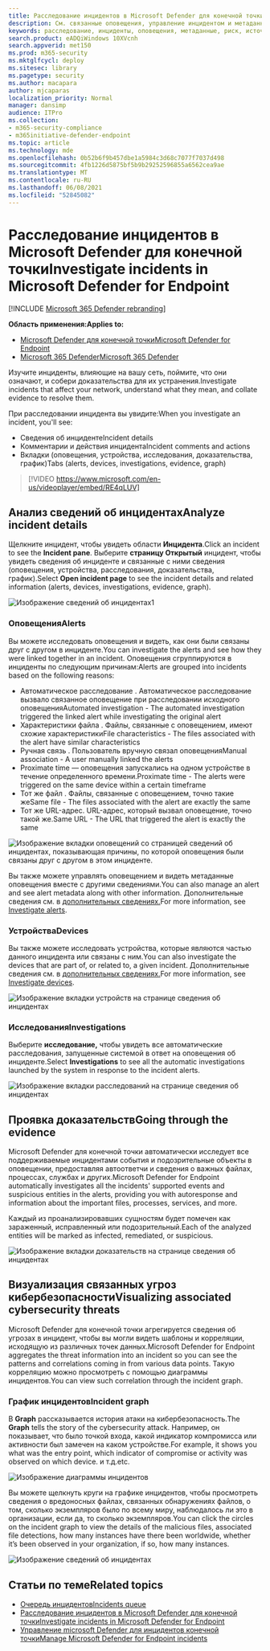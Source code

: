 ```yaml
---
title: Расследование инцидентов в Microsoft Defender для конечной точки
description: См. связанные оповещения, управление инцидентом и метаданные оповещений, которые помогут вам исследовать инцидент
keywords: расследование, инциденты, оповещения, метаданные, риск, источник обнаружения, затронутые устройства, шаблоны, корреляция
search.product: eADQiWindows 10XVcnh
search.appverid: met150
ms.prod: m365-security
ms.mktglfcycl: deploy
ms.sitesec: library
ms.pagetype: security
ms.author: macapara
author: mjcaparas
localization_priority: Normal
manager: dansimp
audience: ITPro
ms.collection:
- m365-security-compliance
- m365initiative-defender-endpoint
ms.topic: article
ms.technology: mde
ms.openlocfilehash: 0b52b6f9b457dbe1a5984c3d68c7077f7037d498
ms.sourcegitcommit: 4fb1226d5875bf5b9b29252596855a6562cea9ae
ms.translationtype: MT
ms.contentlocale: ru-RU
ms.lasthandoff: 06/08/2021
ms.locfileid: "52845082"
---
```

# <a name="investigate-incidents-in-microsoft-defender-for-endpoint"></a><span data-ttu-id="22a39-104">Расследование инцидентов в Microsoft Defender для конечной точки</span><span class="sxs-lookup"><span data-stu-id="22a39-104">Investigate incidents in Microsoft Defender for Endpoint</span></span>

[!INCLUDE [Microsoft 365 Defender rebranding](../../includes/microsoft-defender.md)]

<span data-ttu-id="22a39-105">**Область применения:**</span><span class="sxs-lookup"><span data-stu-id="22a39-105">**Applies to:**</span></span>
- [<span data-ttu-id="22a39-106">Microsoft Defender для конечной точки</span><span class="sxs-lookup"><span data-stu-id="22a39-106">Microsoft Defender for Endpoint</span></span>](https://go.microsoft.com/fwlink/p/?linkid=2154037)
- [<span data-ttu-id="22a39-107">Microsoft 365 Defender</span><span class="sxs-lookup"><span data-stu-id="22a39-107">Microsoft 365 Defender</span></span>](https://go.microsoft.com/fwlink/?linkid=2118804)


<span data-ttu-id="22a39-108">Изучите инциденты, влияющие на вашу сеть, поймите, что они означают, и собери доказательства для их устранения.</span><span class="sxs-lookup"><span data-stu-id="22a39-108">Investigate incidents that affect your network, understand what they mean, and collate evidence to resolve them.</span></span> 

<span data-ttu-id="22a39-109">При расследовании инцидента вы увидите:</span><span class="sxs-lookup"><span data-stu-id="22a39-109">When you investigate an incident, you'll see:</span></span>
- <span data-ttu-id="22a39-110">Сведения об инциденте</span><span class="sxs-lookup"><span data-stu-id="22a39-110">Incident details</span></span>
- <span data-ttu-id="22a39-111">Комментарии и действия инцидента</span><span class="sxs-lookup"><span data-stu-id="22a39-111">Incident comments and actions</span></span>
- <span data-ttu-id="22a39-112">Вкладки (оповещения, устройства, исследования, доказательства, график)</span><span class="sxs-lookup"><span data-stu-id="22a39-112">Tabs (alerts, devices, investigations, evidence, graph)</span></span>

> [!VIDEO https://www.microsoft.com/en-us/videoplayer/embed/RE4qLUV]


## <a name="analyze-incident-details"></a><span data-ttu-id="22a39-113">Анализ сведений об инцидентах</span><span class="sxs-lookup"><span data-stu-id="22a39-113">Analyze incident details</span></span> 
<span data-ttu-id="22a39-114">Щелкните инцидент, чтобы увидеть области **Инцидента**.</span><span class="sxs-lookup"><span data-stu-id="22a39-114">Click an incident to see the **Incident pane**.</span></span> <span data-ttu-id="22a39-115">Выберите **страницу Открытый** инцидент, чтобы увидеть сведения об инциденте и связанные с ними сведения (оповещения, устройства, расследования, доказательства, график).</span><span class="sxs-lookup"><span data-stu-id="22a39-115">Select **Open incident page** to see the incident details and related information (alerts, devices, investigations, evidence, graph).</span></span> 

![Изображение сведений об инцидентах1](images/atp-incident-details.png)

### <a name="alerts"></a><span data-ttu-id="22a39-117">Оповещения</span><span class="sxs-lookup"><span data-stu-id="22a39-117">Alerts</span></span>
<span data-ttu-id="22a39-118">Вы можете исследовать оповещения и видеть, как они были связаны друг с другом в инциденте.</span><span class="sxs-lookup"><span data-stu-id="22a39-118">You can investigate the alerts and see how they were linked together in an incident.</span></span> <span data-ttu-id="22a39-119">Оповещения сгруппируются в инциденты по следующим причинам:</span><span class="sxs-lookup"><span data-stu-id="22a39-119">Alerts are grouped into incidents based on the following reasons:</span></span>
- <span data-ttu-id="22a39-120">Автоматическое расследование . Автоматическое расследование вызвало связанное оповещение при расследовании исходного оповещения</span><span class="sxs-lookup"><span data-stu-id="22a39-120">Automated investigation - The automated investigation triggered the linked alert while investigating the original alert</span></span> 
- <span data-ttu-id="22a39-121">Характеристики файла . Файлы, связанные с оповещением, имеют схожие характеристики</span><span class="sxs-lookup"><span data-stu-id="22a39-121">File characteristics - The files associated with the alert have similar characteristics</span></span>
- <span data-ttu-id="22a39-122">Ручная связь . Пользователь вручную связал оповещения</span><span class="sxs-lookup"><span data-stu-id="22a39-122">Manual association - A user manually linked the alerts</span></span>
- <span data-ttu-id="22a39-123">Proximate time — оповещения запускались на одном устройстве в течение определенного времени.</span><span class="sxs-lookup"><span data-stu-id="22a39-123">Proximate time - The alerts were triggered on the same device within a certain timeframe</span></span>
- <span data-ttu-id="22a39-124">Тот же файл . Файлы, связанные с оповещением, точно такие же</span><span class="sxs-lookup"><span data-stu-id="22a39-124">Same file - The files associated with the alert are exactly the same</span></span>
- <span data-ttu-id="22a39-125">Тот же URL-адрес. URL-адрес, который вызвал оповещение, точно такой же.</span><span class="sxs-lookup"><span data-stu-id="22a39-125">Same URL - The URL that triggered the alert is exactly the same</span></span>

![Изображение вкладки оповещений со страницей сведений об инцидентах, показывающая причины, по которой оповещения были связаны друг с другом в этом инциденте.](images/atp-incidents-alerts-reason.png)

<span data-ttu-id="22a39-127">Вы также можете управлять оповещением и видеть метаданные оповещения вместе с другими сведениями.</span><span class="sxs-lookup"><span data-stu-id="22a39-127">You can also manage an alert and see alert metadata along with other information.</span></span> <span data-ttu-id="22a39-128">Дополнительные сведения см. в [дополнительных сведениях.](investigate-alerts.md)</span><span class="sxs-lookup"><span data-stu-id="22a39-128">For more information, see [Investigate alerts](investigate-alerts.md).</span></span> 

### <a name="devices"></a><span data-ttu-id="22a39-129">Устройства</span><span class="sxs-lookup"><span data-stu-id="22a39-129">Devices</span></span>
<span data-ttu-id="22a39-130">Вы также можете исследовать устройства, которые являются частью данного инцидента или связаны с ним.</span><span class="sxs-lookup"><span data-stu-id="22a39-130">You can also investigate the devices that are part of, or related to, a given incident.</span></span> <span data-ttu-id="22a39-131">Дополнительные сведения см. в [дополнительных сведениях.](investigate-machines.md)</span><span class="sxs-lookup"><span data-stu-id="22a39-131">For more information, see [Investigate devices](investigate-machines.md).</span></span>

![Изображение вкладки устройств на странице сведения об инцидентах](images/atp-incident-device-tab.png)

### <a name="investigations"></a><span data-ttu-id="22a39-133">Исследования</span><span class="sxs-lookup"><span data-stu-id="22a39-133">Investigations</span></span>
<span data-ttu-id="22a39-134">Выберите **исследование,** чтобы увидеть все автоматические расследования, запущенные системой в ответ на оповещения об инциденте.</span><span class="sxs-lookup"><span data-stu-id="22a39-134">Select **Investigations** to see all the automatic investigations launched by the system in response to the incident alerts.</span></span>

![Изображение вкладки расследований на странице сведения об инцидентах](images/atp-incident-investigations-tab.png)

## <a name="going-through-the-evidence"></a><span data-ttu-id="22a39-136">Проявка доказательств</span><span class="sxs-lookup"><span data-stu-id="22a39-136">Going through the evidence</span></span>
<span data-ttu-id="22a39-137">Microsoft Defender для конечной точки автоматически исследует все поддерживаемые инцидентами события и подозрительные объекты в оповещении, предоставляя автоответчи и сведения о важных файлах, процессах, службах и других.</span><span class="sxs-lookup"><span data-stu-id="22a39-137">Microsoft Defender for Endpoint automatically investigates all the incidents' supported events and suspicious entities in the alerts, providing you with autoresponse and information about the important files, processes, services, and more.</span></span> 

<span data-ttu-id="22a39-138">Каждый из проанализировавших сущностям будет помечен как зараженный, исправленный или подозрительный.</span><span class="sxs-lookup"><span data-stu-id="22a39-138">Each of the analyzed entities will be marked as infected, remediated, or suspicious.</span></span> 

![Изображение вкладки доказательств на странице сведения об инцидентах](images/atp-incident-evidence-tab.png)

## <a name="visualizing-associated-cybersecurity-threats"></a><span data-ttu-id="22a39-140">Визуализация связанных угроз кибербезопасности</span><span class="sxs-lookup"><span data-stu-id="22a39-140">Visualizing associated cybersecurity threats</span></span> 
<span data-ttu-id="22a39-141">Microsoft Defender для конечной точки агрегируется сведения об угрозах в инцидент, чтобы вы могли видеть шаблоны и корреляции, исходящую из различных точек данных.</span><span class="sxs-lookup"><span data-stu-id="22a39-141">Microsoft Defender for Endpoint aggregates the threat information into an incident so you can see the patterns and correlations coming in from various data points.</span></span> <span data-ttu-id="22a39-142">Такую корреляцию можно просмотреть с помощью диаграммы инцидентов.</span><span class="sxs-lookup"><span data-stu-id="22a39-142">You can view such correlation through the incident graph.</span></span>

### <a name="incident-graph"></a><span data-ttu-id="22a39-143">График инцидентов</span><span class="sxs-lookup"><span data-stu-id="22a39-143">Incident graph</span></span>
<span data-ttu-id="22a39-144">В **Graph** рассказывается история атаки на кибербезопасность.</span><span class="sxs-lookup"><span data-stu-id="22a39-144">The **Graph** tells the story of the cybersecurity attack.</span></span> <span data-ttu-id="22a39-145">Например, он показывает, что было точкой входа, какой индикатор компромисса или активности был замечен на каком устройстве.</span><span class="sxs-lookup"><span data-stu-id="22a39-145">For example, it shows you what was the entry point, which indicator of compromise or activity was observed on which device.</span></span> <span data-ttu-id="22a39-146">и т.д.</span><span class="sxs-lookup"><span data-stu-id="22a39-146">etc.</span></span>

![Изображение диаграммы инцидентов](images/atp-incident-graph-tab.png)

<span data-ttu-id="22a39-148">Вы можете щелкнуть круги на графике инцидентов, чтобы просмотреть сведения о вредоносных файлах, связанных обнаружениях файлов, о том, сколько экземпляров было по всему миру, наблюдалось ли это в организации, если да, то сколько экземпляров.</span><span class="sxs-lookup"><span data-stu-id="22a39-148">You can click the circles on the incident graph to view the details of the malicious files, associated file detections, how many instances have there been worldwide, whether it’s been observed in your organization, if so, how many instances.</span></span>

![Изображение сведений об инцидентах](images/atp-incident-graph-details.png)

## <a name="related-topics"></a><span data-ttu-id="22a39-150">Статьи по теме</span><span class="sxs-lookup"><span data-stu-id="22a39-150">Related topics</span></span>
- [<span data-ttu-id="22a39-151">Очередь инцидентов</span><span class="sxs-lookup"><span data-stu-id="22a39-151">Incidents queue</span></span>](/microsoft-365/security/defender-endpoint/view-incidents-queue)
- [<span data-ttu-id="22a39-152">Расследование инцидентов в Microsoft Defender для конечной точки</span><span class="sxs-lookup"><span data-stu-id="22a39-152">Investigate incidents in Microsoft Defender for Endpoint</span></span>](/microsoft-365/security/defender-endpoint/investigate-incidents)
- [<span data-ttu-id="22a39-153">Управление microsoft Defender для инцидентов конечной точки</span><span class="sxs-lookup"><span data-stu-id="22a39-153">Manage Microsoft Defender for Endpoint incidents</span></span>](/microsoft-365/security/defender-endpoint/manage-incidents)
